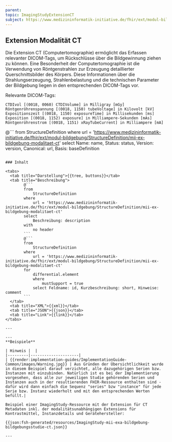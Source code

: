```yaml
---
parent:
topic: ImagingStudyExtensionCT
subject: https://www.medizininformatik-initiative.de/fhir/ext/modul-bildgebung/StructureDefinition/mii-ex-bildgebung-modalitaet-ct
---
```


## Extension Modalität CT

Die Extension CT (Computertomographie) ermöglicht das Erfassen relevanter DICOM-Tags, um Rückschlüsse über die Bildgewinnung ziehen zu können.
Eine Besonderheit der Computertomographie ist die Verwendung von Röntgenstrahlen zur Erzeugung detaillierter Querschnittsbilder des Körpers. 
Diese Informationen über die Strahlungserzeugung, Strahlenbelastung und die technischen Parameter der Bildgebung liegen in den entsprechenden DICOM-Tags vor.

Relevante DICOM-Tags:

    CTDIvol [(0018, 0060) CTDIVolume] in Milligray [mGy]
    Röntgenröhrenspannung [(0018, 1150) tubeVoltage] in Kilovolt [kV]
    Expositionszeit [(0018, 1150) exposureTime] in Millisekunden [ms]
    Exposition [(0018, 1152) exposure] in Milliampere-Sekunden [mAs]
    Röntgenröhrenstrom [(0018, 1151) xRayTubeCurrent] in Milliampere [mA]

@```
from
    StructureDefinition
where
    url = 'https://www.medizininformatik-initiative.de/fhir/ext/modul-bildgebung/StructureDefinition/mii-ex-bildgebung-modalitaet-ct'
select
    Name: name, Status: status, Version: version, Canonical: url, Basis: baseDefinition
```

### Inhalt

<tabs>
  <tab title="Darstellung">{{tree, buttons}}</tab>
  <tab title="Beschreibung">
        @```
        from
	        StructureDefinition
        where
	        url = 'https://www.medizininformatik-initiative.de/fhir/ext/modul-bildgebung/StructureDefinition/mii-ex-bildgebung-modalitaet-ct'
        select
	        Beschreibung: description
        with
            no header
        ```
        @```
        from
            StructureDefinition
        where
            url = 'https://www.medizininformatik-initiative.de/fhir/ext/modul-bildgebung/StructureDefinition/mii-ex-bildgebung-modalitaet-ct'
        for
            differential.element
            where
                mustSupport = true
            select Feldname: id, Kurzbeschreibung: short, Hinweise: comment
        ```
  </tab>
  <tab title="XML">{{xml}}</tab>
  <tab title="JSON">{{json}}</tab>
  <tab title="Link">{{link}}</tab>
</tabs>

---

--- 
**Beispiele**

| Hinweis |  |
|---------|---------------------|
| {{render:implementation-guides/ImplementationGuide-Common/images/Warning.jpg}} | Aus Gründen der Übersichtlichkeit wurde in diesem Beispiel darauf verzichtet, alle dazugehörigen Serien bzw. Instanzen mit einzubinden. Natürlich ist es bei der Implementierung vorgesehen, dass alle zur jeweiligen Studie gehörenden Serien und Instanzen auch in der resultierenden FHIR-Ressource enthalten sind - dafür wird dann einfach die Sequenz "series" bzw "instance" für jede Serie bzw. Instanz wiederholt und mit den entsprechenden Werten befüllt.|

Beispiel einer ImagingStudy-Ressource mit der Extension für CT Metadaten inkl. der modalitätsunabhängigen Extensions für Kontrastmittel, Instanzdetails und Gerätehersteller:

{{json:fsh-generated/resources/ImagingStudy-mii-exa-bildgebung-bildgebungsstudie-ct.json}}

---
